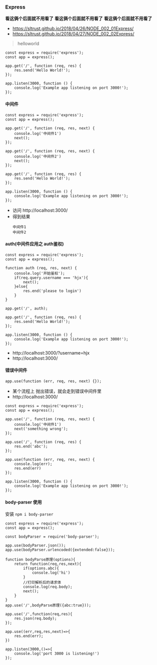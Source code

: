 ### Express

**看这俩个后面就不用看了**
**看这俩个后面就不用看了**
**看这俩个后面就不用看了**

- https://sltrust.github.io/2018/04/26/NODE_002_01Express/
- https://sltrust.github.io/2018/04/27/NODE_002_02Express/

> helloworld

```
const express = require('express');
const app = express();

app.get('/', function (req, res) {
    res.send('Hello World!');
});
  
app.listen(3000, function () {
    console.log('Example app listening on port 3000!');
});
```


#### 中间件

```
const express = require('express');
const app = express();

app.get('/', function (req, res, next) {
    console.log('中间件1')
    next();
});

app.get('/', function (req, res, next) {
    console.log('中间件2')
    next();
});

app.get('/', function (req, res) {
    res.send('Hello World!');
});
  
app.listen(3000, function () {
    console.log('Example app listening on port 3000!');
});
```

- 访问 http://localhost:3000/
- 得到结果
    ```
    中间件1
    中间件2
    ```

#### auth(中间件应用之 auth鉴权)

```
const express = require('express');
const app = express();

function auth (req, res, next) {
    console.log('开始鉴权');
    if(req.query.username === 'hjx'){
        next();
    }else{
        res.end('please to login')
    }
}

app.get('/', auth);

app.get('/', function (req, res) {
    res.send('Hello World!');
});
  
app.listen(3000, function () {
    console.log('Example app listening on port 3000!');
});
```

- http://localhost:3000/?username=hjx
- http://localhost:3000/

#### 错误中间件

```
app.use(function (err, req, res, next) {});
```

- 某个流程上 抛出错误，就会走到错误中间件里
- http://localhost:3000/

```
const express = require('express');
const app = express();

app.use('/', function (req, res, next) {
    console.log('中间件1')
    next('something wrong');
});

app.use('/', function (req, res) {
    res.end('abc');
});

app.use(function (err, req, res, next) {
    console.log(err);
    res.end(err)
});
  
app.listen(3000, function () {
    console.log('Example app listening on port 3000!');
});
```

#### body-parser 使用

安装 `npm i body-parser`

```
const express = require('express');
const app = express();

const bodyParser = require('body-parser');

app.use(bodyParser.json());
app.use(bodyParser.urlencoded({extended:false}));

function bodyParse原理(options){
    return function(req,res,next){
        if(options.abc){
            console.log('hi')
        }
        //打印解析后的请求体
        console.log(req.body);
        next();
    }
}
app.use('/',bodyParse原理({abc:true}));

app.use('/',function(req,res){
    res.json(req.body);
});

app.use((err,req,res,next)=>{
    res.end(err);
})

app.listen(3000,()=>{
    console.log('port 3000 is listening!')
});
```
